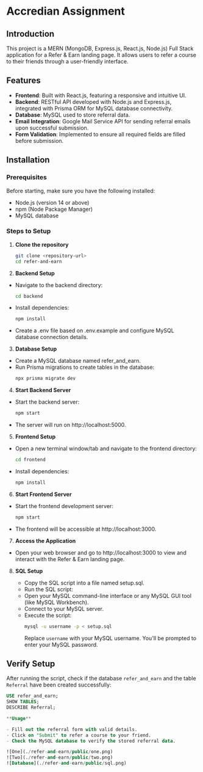 # Accredian Assignment

## Introduction
This project is a MERN (MongoDB, Express.js, React.js, Node.js) Full Stack application for a Refer & Earn landing page. It allows users to refer a course to their friends through a user-friendly interface.

## Features
- **Frontend**: Built with React.js, featuring a responsive and intuitive UI.
- **Backend**: RESTful API developed with Node.js and Express.js, integrated with Prisma ORM for MySQL database connectivity.
- **Database**: MySQL used to store referral data.
- **Email Integration**: Google Mail Service API for sending referral emails upon successful submission.
- **Form Validation**: Implemented to ensure all required fields are filled before submission.

## Installation

### Prerequisites
Before starting, make sure you have the following installed:
- Node.js (version 14 or above)
- npm (Node Package Manager)
- MySQL database

### Steps to Setup

1. **Clone the repository**
   ```bash
   git clone <repository-url>
   cd refer-and-earn

2. **Backend Setup**

- Navigate to the backend directory:
    ```bash
    cd backend
- Install dependencies:
    ```bash
    npm install
- Create a .env file based on .env.example and configure MySQL database connection details.

3. **Database Setup**

- Create a MySQL database named refer_and_earn.
- Run Prisma migrations to create tables in the database:
    ```bash
    npx prisma migrate dev

4. **Start Backend Server**

- Start the backend server:
    ```bash
    npm start
- The server will run on http://localhost:5000.

5. **Frontend Setup**

- Open a new terminal window/tab and navigate to the frontend directory:
    ```bash
    cd frontend
- Install dependencies:
    ```bash
    npm install

6. **Start Frontend Server**

- Start the frontend development server:
    ```bash
    npm start
- The frontend will be accessible at http://localhost:3000.

7. **Access the Application**

- Open your web browser and go to http://localhost:3000 to view and interact with the Refer & Earn landing page.

8. **SQL Setup**

   - Copy the SQL script into a file named setup.sql.
   - Run the SQL script:
   - Open your MySQL command-line interface or any MySQL GUI tool (like MySQL Workbench).
   - Connect to your MySQL server.
   - Execute the script:
     ```bash
     mysql -u username -p < setup.sql
     ```
     Replace `username` with your MySQL username. You'll be prompted to enter your MySQL password.

## Verify Setup

After running the script, check if the database `refer_and_earn` and the table `Referral` have been created successfully:

```sql
USE refer_and_earn;
SHOW TABLES;
DESCRIBE Referral;

**Usage**

- Fill out the referral form with valid details.
- Click on "Submit" to refer a course to your friend.
- Check the MySQL database to verify the stored referral data.

![One](./refer-and-earn/public/one.png)
![Two](./refer-and-earn/public/two.png)
![Database](./refer-and-earn/public/sql.png)